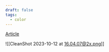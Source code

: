 ```yaml
---
draft: false
tags:
  - color
---
```

[Article](https://stephango.com/flexoki)

![[CleanShot 2023-10-12 at 16.04.07@2x.png]]